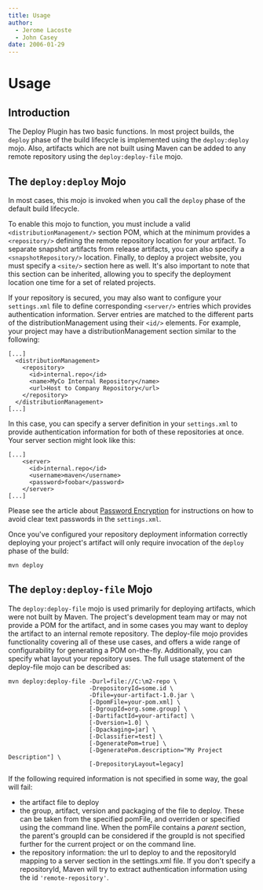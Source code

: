 ```yaml
---
title: Usage
author: 
  - Jerome Lacoste
  - John Casey
date: 2006-01-29
---
```


<!-- Licensed to the Apache Software Foundation (ASF) under one-->
<!-- or more contributor license agreements.  See the NOTICE file-->
<!-- distributed with this work for additional information-->
<!-- regarding copyright ownership.  The ASF licenses this file-->
<!-- to you under the Apache License, Version 2.0 (the-->
<!-- "License"); you may not use this file except in compliance-->
<!-- with the License.  You may obtain a copy of the License at-->
<!---->
<!--   http://www.apache.org/licenses/LICENSE-2.0-->
<!---->
<!-- Unless required by applicable law or agreed to in writing,-->
<!-- software distributed under the License is distributed on an-->
<!-- "AS IS" BASIS, WITHOUT WARRANTIES OR CONDITIONS OF ANY-->
<!-- KIND, either express or implied.  See the License for the-->
<!-- specific language governing permissions and limitations-->
<!-- under the License.-->

# Usage

## Introduction

The Deploy Plugin has two basic functions\. In most project builds, the `deploy` phase of the build lifecycle is implemented using the `deploy:deploy` mojo\. Also, artifacts which are not built using Maven can be added to any remote repository using the `deploy:deploy-file` mojo\.

## The `deploy:deploy` Mojo

In most cases, this mojo is invoked when you call the `deploy` phase of the default build lifecycle\.

To enable this mojo to function, you must include a valid `<distributionManagement/>` section POM, which at the minimum provides a `<repository/>` defining the remote repository location for your artifact\. To separate snapshot artifacts from release artifacts, you can also specify a `<snapshotRepository/>` location\. Finally, to deploy a project website, you must specify a `<site/>` section here as well\. It&apos;s also important to note that this section can be inherited, allowing you to specify the deployment location one time for a set of related projects\.

If your repository is secured, you may also want to configure your `settings.xml` file to define corresponding `<server/>` entries which provides authentication information\. Server entries are matched to the different parts of the distributionManagement using their `<id/>` elements\. For example, your project may have a distributionManagement section similar to the following:

```unknown
[...]
  <distributionManagement>
    <repository>
      <id>internal.repo</id>
      <name>MyCo Internal Repository</name>
      <url>Host to Company Repository</url>
    </repository>
  </distributionManagement>
[...]
```

In this case, you can specify a server definition in your `settings.xml` to provide authentication information for both of these repositories at once\. Your server section might look like this:

```unknown
[...]
    <server>
      <id>internal.repo</id>
      <username>maven</username>
      <password>foobar</password>
    </server>
[...]
```

Please see the article about [Password Encryption](https://maven.apache.org/guides/mini/guide-encryption.html) for instructions on how to avoid clear text passwords in the `settings.xml`\.

Once you&apos;ve configured your repository deployment information correctly deploying your project&apos;s artifact will only require invocation of the `deploy` phase of the build:

```unknown
mvn deploy
```

## The `deploy:deploy-file` Mojo

The `deploy:deploy-file` mojo is used primarily for deploying artifacts, which were not built by Maven\. The project&apos;s development team may or may not provide a POM for the artifact, and in some cases you may want to deploy the artifact to an internal remote repository\. The deploy\-file mojo provides functionality covering all of these use cases, and offers a wide range of configurability for generating a POM on\-the\-fly\. Additionally, you can specify what layout your repository uses\. The full usage statement of the deploy\-file mojo can be described as:

```unknown
mvn deploy:deploy-file -Durl=file://C:\m2-repo \
                       -DrepositoryId=some.id \
                       -Dfile=your-artifact-1.0.jar \
                       [-DpomFile=your-pom.xml] \
                       [-DgroupId=org.some.group] \
                       [-DartifactId=your-artifact] \
                       [-Dversion=1.0] \
                       [-Dpackaging=jar] \
                       [-Dclassifier=test] \
                       [-DgeneratePom=true] \
                       [-DgeneratePom.description="My Project Description"] \
                       [-DrepositoryLayout=legacy]
```

If the following required information is not specified in some way, the goal will fail:

- the artifact file to deploy
- the group, artifact, version and packaging of the file to deploy\. These can be taken from the specified pomFile, and overriden or specified using the command line\. When the pomFile contains a _parent_ section, the parent&apos;s groupId can be considered if the groupId is not specified further for the current project or on the command line\.
- the repository information: the url to deploy to and the repositoryId mapping to a server section in the settings\.xml file\. If you don&apos;t specify a repositoryId, Maven will try to extract authentication information using the id `'remote-repository'`\.
